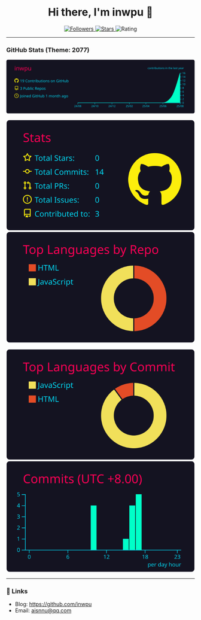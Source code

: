 <h1 align="center">Hi there, I'm inwpu 👋</h1>

<p align="center">
  <a href="https://github.com/inwpu?tab=followers">
    <img alt="Followers" src="https://img.shields.io/github/followers/inwpu?label=Followers&style=for-the-badge">
  </a>
  <a href="https://github.com/inwpu">
    <img alt="Stars" src="https://img.shields.io/github/stars/inwpu?affiliations=OWNER&style=for-the-badge">
  </a>
  <img alt="Rating" src="https://img.shields.io/badge/rating-4.9%2F5-brightgreen?style=for-the-badge">
</p>

---

### GitHub Stats (Theme: 2077)

<!-- 这些卡片由 Actions 自动生成到 profile-summary-card-output/2077/ 目录下 -->
<p align="center">
  <img src="https://raw.githubusercontent.com/inwpu/inwpu/main/profile-summary-card-output/2077/0-profile-details.svg" />
</p>
<p align="center">
  <img src="https://raw.githubusercontent.com/inwpu/inwpu/main/profile-summary-card-output/2077/3-stats.svg" />
  <img src="https://raw.githubusercontent.com/inwpu/inwpu/main/profile-summary-card-output/2077/1-repos-per-language.svg" />
</p>
<p align="center">
  <img src="https://raw.githubusercontent.com/inwpu/inwpu/main/profile-summary-card-output/2077/2-most-commit-language.svg" />
  <img src="https://raw.githubusercontent.com/inwpu/inwpu/main/profile-summary-card-output/2077/4-productive-time.svg" />
</p>

---

<!--
### 📈 Lightweight alt (github-readme-stats)
![GitHub Stats](https://github-readme-stats.vercel.app/api?username=inwpu&show_icons=true&include_all_commits=true&count_private=true&theme=radical)
![Top Langs](https://github-readme-stats.vercel.app/api/top-langs/?username=inwpu&layout=compact&langs_count=8&theme=radical)
-->

### 🔗 Links
- Blog: https://github.com/inwpu
- Email: aisnnu@qq.com
